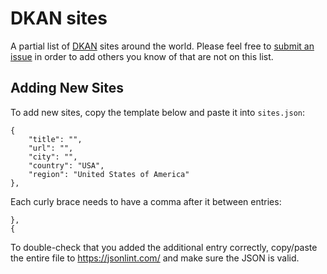 # DKAN sites
A partial list of [DKAN](http://nucivic.com/dkan) sites around the world.  Please feel free to [submit an issue](https://github.com/NuCivic/dkan-sites/issues) in order to add others you know of that are not on this list.

## Adding New Sites
To add new sites, copy the template below and paste it into ``sites.json``:

```
{
	"title": "",
	"url": "",
	"city": "",
	"country": "USA",
	"region": "United States of America"
},
```

Each curly brace needs to have a comma after it between entries:

```
},
{
```

To double-check that you added the additional entry correctly, copy/paste the entire file to https://jsonlint.com/ and make sure the JSON is valid.
